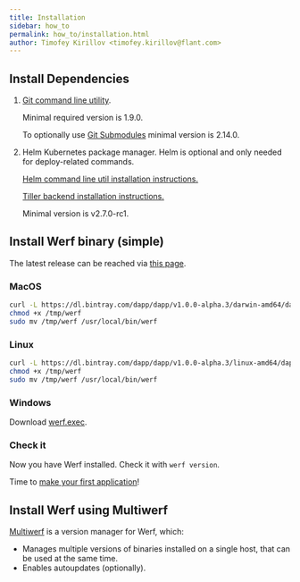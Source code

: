 ```yaml
---
title: Installation
sidebar: how_to
permalink: how_to/installation.html
author: Timofey Kirillov <timofey.kirillov@flant.com>
---
```


## Install Dependencies

1. [Git command line utility](https://git-scm.com/book/en/v2/Getting-Started-Installing-Git).

   Minimal required version is 1.9.0.

   To optionally use [Git Submodules](https://git-scm.com/docs/gitsubmodules) minimal version is 2.14.0.

2. Helm Kubernetes package manager. Helm is optional and only needed for deploy-related commands.

   [Helm command line util installation instructions.](https://docs.helm.sh/using_helm/#installing-helm)

   [Tiller backend installation instructions.](https://docs.helm.sh/using_helm/#installing-tiller)

   Minimal version is v2.7.0-rc1.

## Install Werf binary (simple)

The latest release can be reached via [this page](https://bintray.com/dapp/dapp/Dapp/_latestVersion).

### MacOS

```bash
curl -L https://dl.bintray.com/dapp/dapp/v1.0.0-alpha.3/darwin-amd64/dapp -o /tmp/werf
chmod +x /tmp/werf
sudo mv /tmp/werf /usr/local/bin/werf
```

### Linux

```bash
curl -L https://dl.bintray.com/dapp/dapp/v1.0.0-alpha.3/linux-amd64/dapp -o /tmp/werf
chmod +x /tmp/werf
sudo mv /tmp/werf /usr/local/bin/werf
```

### Windows

Download [werf.exec](https://dl.bintray.com/dapp/dapp/v1.0.0-alpha.3/windows-amd64/dapp).

### Check it

Now you have Werf installed. Check it with `werf version`.

Time to [make your first application](https://flant.github.io/werf/how_to/getting_started.html)!

## Install Werf using Multiwerf

[Multiwerf](https://github.com/flant/multiwerf) is a version manager for Werf, which:
* Manages multiple versions of binaries installed on a single host, that can be used at the same time.
* Enables autoupdates (optionally).
